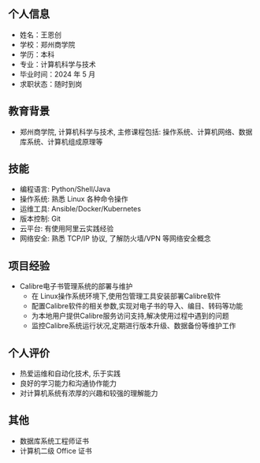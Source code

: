 ## 个人信息
- 姓名：王恩创
- 学校：郑州商学院
- 学历：本科
- 专业：计算机科学与技术
- 毕业时间：2024 年 5 月
- 求职状态：随时到岗
## 教育背景
- 郑州商学院, 计算机科学与技术, 主修课程包括: 操作系统、计算机网络、数据库系统、计算机组成原理等
## 技能
- 编程语言: Python/Shell/Java
- 操作系统: 熟悉 Linux 各种命令操作
- 运维工具: Ansible/Docker/Kubernetes
- 版本控制: Git
- 云平台: 有使用阿里云实践经验
- 网络安全: 熟悉 TCP/IP 协议, 了解防火墙/VPN 等网络安全概念
## 项目经验
- Calibre电子书管理系统的部署与维护
    - 在 Linux操作系统环境下,使用包管理工具安装部署Calibre软件
    - 配置Calibre软件的相关参数,实现对电子书的导入、编目、转码等功能
    - 为本地用户提供Calibre服务访问支持,解决使用过程中遇到的问题
    - 监控Calibre系统运行状况,定期进行版本升级、数据备份等维护工作
## 个人评价
- 热爱运维和自动化技术, 乐于实践
- 良好的学习能力和沟通协作能力
- 对计算机系统有浓厚的兴趣和较强的理解能力
## 其他
- 数据库系统工程师证书
- 计算机二级 Office 证书